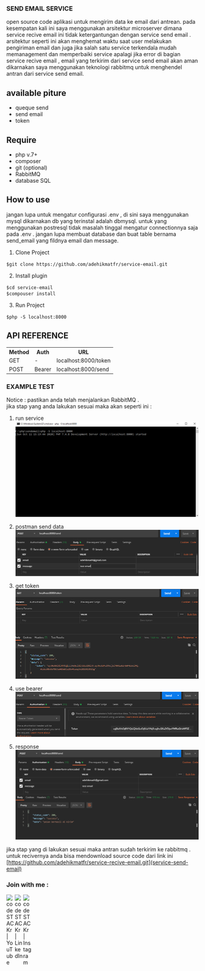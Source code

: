 ### SEND EMAIL SERVICE

open source code aplikasi untuk mengirim data ke email dari antrean. pada kesempatan kali ini saya menggunakan arsitektur microserver dimana service recive email ini tidak ketergantungan dengan service send email . arsitektur seperti ini akan menghemat waktu saat user melakukan pengiriman email dan juga jika salah satu service terkendala mudah memanagement dan memperbaiki service apalagi jika error di bagian service recive email , email yang terkirim dari service send email akan aman dikarnakan saya menggunakan teknologi rabbitmq untuk menghendel antran dari service send email.
<br/>

## available piture

- queque send
- send email
- token

## Require

- php v.7+
- composer
- git (optional)
- RabbitMQ
- database SQL

## How to use

jangan lupa untuk mengatur configurasi .env , di sini saya menggunakan mysql dikarnakan db yang terinstal adalah dbmysql. untuk yang menggunakan postresql tidak masalah tinggal mengatur connectionnya saja pada .env . jangan lupa membuat database dan buat table bernama send_email yang fildnya email dan message.

1. Clone Project

```
$git clone https://github.com/adehikmatfr/service-email.git
```

2. Install plugin

```
$cd service-email
$compouser install
```

3. Run Project

```
$php -S localhost:8000
```

## API REFERENCE

<table>
    <tr>
    <th>Method</th>
    <th>Auth</th>
    <th>URL</th>
    </tr>
    <tr>
    <td>GET</td>
    <td>-</td>
    <td>localhost:8000/token</td>
    </tr>
    <tr>
    <td>POST</td>
    <td>Bearer</td>
    <td>localhost:8000/send</td>
    </tr>
</table>

### EXAMPLE TEST

Notice : pastikan anda telah menjalankan RabbitMQ .<br>
jika stap yang anda lakukan sesuai maka akan seperti ini :

1. run service <br/>
   <img src="./public/run sendmail.PNG" max-width="200px" />

2. postman send data <br/>
   <img src="./public/body.PNG" max-width="200px" />

3. get token <br/>
   <img src="./public/get token.PNG" max-width="200px" />

4. use bearer <br/>
   <img src="./public/bearer.PNG" max-width="200px" />

5. response <br/>
   <img src="./public/send response.PNG" max-width="200px" />

jika stap yang di lakukan sesuai maka antran sudah terkirim ke rabbitmq . untuk recivernya anda bisa mendownload source code dari link ini
[https://github.com/adehikmatfr/service-recive-email.git](service-send-email) <br>

### Join with me :

[<img align="left" alt="codeSTACKr | YouTube" width="22px" src="https://cdn.jsdelivr.net/npm/simple-icons@v3/icons/youtube.svg" />][youtube]
[<img align="left" alt="codeSTACKr | LinkedIn" width="22px" src="https://cdn.jsdelivr.net/npm/simple-icons@v3/icons/linkedin.svg" />][linkedin]
[<img align="left" alt="codeSTACKr | Instagram" width="22px" src="https://cdn.jsdelivr.net/npm/simple-icons@v3/icons/instagram.svg" />][instagram]

<br />

[linkedin]: https://www.linkedin.com/in/adehikmat
[youtube]: https://www.youtube.com/channel/UCpZ-2cuPYGKO-LSR2YHTrAg/
[instagram]: https://www.instagram.com/adehikmat_fr/
[facebook]: https://www.facebook.com/adehikmat.fanzipauzan

